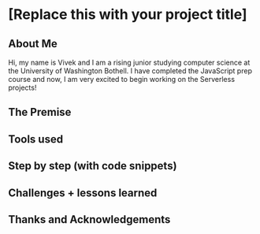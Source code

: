 # [Replace this with your project title]

## About Me
Hi, my name is Vivek and I am a rising junior studying computer science at the University of Washington Bothell.
I have completed the JavaScript prep course and now, I am very excited to begin working on the Serverless projects!

## The Premise

## Tools used

## Step by step (with code snippets)

## Challenges + lessons learned

## Thanks and Acknowledgements
